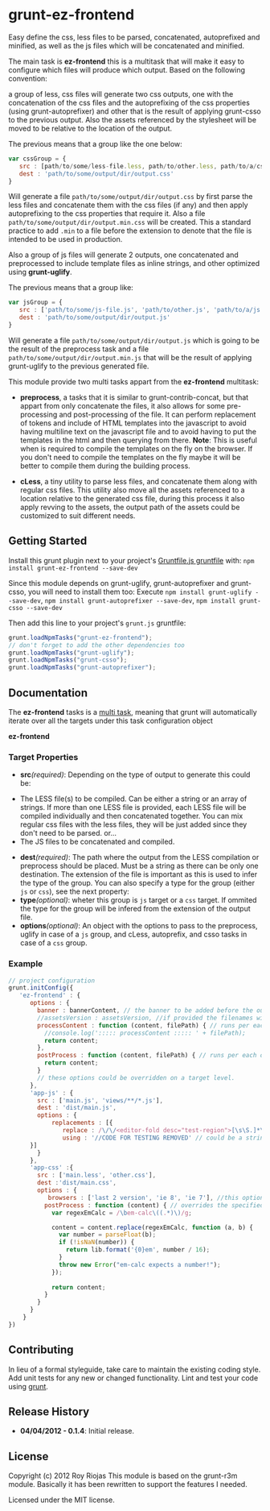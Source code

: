 grunt-ez-frontend
==========

Easy define the css, less files to be parsed, concatenated, autoprefixed and minified, as well as the js files which will be concatenated and minified.

The main task is **ez-frontend** this is a multitask that will make it easy to configure which files will produce which output. Based on the following convention:

a group of less, css files will generate two css outputs, one with the concatenation of the css files and the autoprefixing of the css properties (using grunt-autoprefixer) and other that is the result of applying grunt-csso to the previous output. Also the assets referenced by the stylesheet will be moved to be relative to the location of the output. 

The previous means that a group like the one below:

```javascript
var cssGroup = {
   src : [path/to/some/less-file.less, path/to/other.less, path/to/a/css.file.css],
   dest : 'path/to/some/output/dir/output.css'
}
```
Will generate a file `path/to/some/output/dir/output.css` by first parse the less files and concatenate them with the css files (if any) and then apply autoprefixing to the css properties that require it. Also a file `path/to/some/output/dir/output.min.css` will be created. This a standard practice to add `.min` to a file before the extension to denote that the file is intended to be used in production.

Also a group of js files will generate 2 outputs, one concatenated and preprocessed to include template files as inline strings, and other optimized using **grunt-uglify**. 

The previous means that a group like:

```javascript
var jsGroup = {
   src : ['path/to/some/js-file.js', 'path/to/other.js', 'path/to/a/js.file.js'],
   dest : 'path/to/some/output/dir/output.js'
}
```
Will generate a file `path/to/some/output/dir/output.js` which is going to be the result of the preprocess task and a file `path/to/some/output/dir/output.min.js` that will be the result of applying grunt-uglify to the previous generated file.

This module provide two multi tasks appart from the **ez-frontend** multitask: 

- **preprocess**, a tasks that it is similar to grunt-contrib-concat, but that appart from only concatenate the files, it also allows for some pre-processing and post-processing of the file. It can perform replacement of tokens and include of HTML templates into the javascript to avoid having multiline text on the javascript file and to avoid having to put the templates in the html and then querying from there. **Note**: This is useful when is required to compile the templates on the fly on the browser. If you don't need to compile the templates on the fly maybe it will be better to compile them during the building process. 

- **cLess**, a tiny utility to parse less files, and concatenate them along with regular css files. This utility also move all the assets referenced to a location relative to the generated css file, during this process it also apply revving to the assets, the output path of the assets could be customized to suit different needs.

Getting Started
---------------

Install this grunt plugin next to your project's [Gruntfile.js gruntfile][getting_started] with: `npm install grunt-ez-frontend --save-dev`

Since this module depends on grunt-uglify, grunt-autoprefixer and  grunt-csso, you will need to install them too: Execute `npm install grunt-uglify --save-dev`, 
`npm install grunt-autoprefixer --save-dev`,
`npm install grunt-csso --save-dev`

Then add this line to your project's `grunt.js` gruntfile:

```javascript
grunt.loadNpmTasks("grunt-ez-frontend");
// don't forget to add the other dependencies too
grunt.loadNpmTasks("grunt-uglify");
grunt.loadNpmTasks("grunt-csso");
grunt.loadNpmTasks("grunt-autoprefixer");
```
[npm_registry_page]: http://search.npmjs.org/#/grunt-ez-frontend
[grunt]: https://github.com/cowboy/grunt
[getting_started]: https://github.com/cowboy/grunt/blob/master/docs/getting_started.md

Documentation
-------------
The **ez-frontend** tasks is a [multi task][types_of_tasks], meaning that grunt will automatically iterate over all the targets under this task configuration object

**ez-frontend**

### Target Properties
*   __src__*(required)*: Depending on the type of output to generate this could be: 
- The LESS file(s) to be compiled. Can be either a string or an array of strings. If more than one LESS file is provided, each LESS file will be compiled individually and then concatenated together. You can mix regular css files with the less files, they will be just added since they don't need to be parsed. or...
- The JS files to be concatenated and compiled.

*   __dest__*(required)*: The path where the output from the LESS compilation or preprocess should be placed. Must be a string as there can be only one destination. The extension of the file is important as this is used to infer the type of the group. You can also specify a type for the group (either `js` or `css`), see the next property:
*   __type__*(optional)*: wheter this group is `js` target or a `css` target. If ommited the type for the group will be infered from the extension of the output file.
*   __options__*(optional)*: An object with the options to pass to the preprocess, uglify in case of a `js` group, and cLess, autoprefix, and csso tasks in case of a `css` group.

### Example

```javascript
// project configuration
grunt.initConfig({
   'ez-frontend' : {
      options : {
        banner : bannerContent, // the banner to be added before the output files
        //assetsVersion : assetsVersion, //if provided the filenames will be modified to use this as part of the file name, just before the extension.
        processContent : function (content, filePath) { // runs per each file (css, less or js file)
          //console.log('::::: processContent ::::: ' + filePath);
          return content;
        },
        postProcess : function (content, filePath) { // runs per each output
          return content;
        }
        // these options could be overridden on a target level.
      },
      'app-js' : {
        src : ['main.js', 'views/**/*.js'],
        dest : 'dist/main.js', 
        options : {
            replacements : [{
               replace : /\/\/<editor-fold desc="test-region">[\s\S.]*\/\/<\/editor-fold>/, //remove code that is only for testing purposes and which is inside the editor-fold region
               using : '//CODE FOR TESTING REMOVED' // could be a string or a function that returns a string
      }]
        }
      }, 
      'app-css' :{
        src : ['main.less', 'other.css'],
        dest :'dist/main.css',
        options : {
           browsers : ['last 2 version', 'ie 8', 'ie 7'], //this option is for the autoprefixer see grunt-autoprefixer for more info visit https://github.com/nDmitry/grunt-autoprefixer
          postProcess : function (content) { // overrides the specified in the global options for the ez-frontend multitask
            var regexEmCalc = /\bem-calc\((.*)\)/g;

            content = content.replace(regexEmCalc, function (a, b) {
              var number = parseFloat(b);
              if (!isNaN(number)) {
                return lib.format('{0}em', number / 16);
              }
              throw new Error("em-calc expects a number!");
            });
            
            return content;
          }
        }
      }
    }
})
```



[types_of_tasks]: https://github.com/cowboy/grunt/blob/master/docs/types_of_tasks.md

Contributing
------------

In lieu of a formal styleguide, take care to maintain the existing coding style. Add unit tests for any new or changed functionality. Lint and test your code using [grunt][grunt].


Release History
---------------
*   __04/04/2012 - 0.1.4__: Initial release.

License
-------

Copyright (c) 2012 Roy Riojas
This module is based on the grunt-r3m module. Basically it has been rewritten to support the features I needed.

Licensed under the MIT license.

